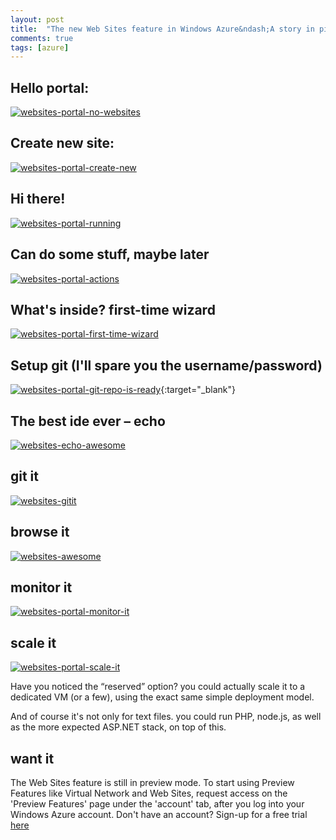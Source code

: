 ```yaml
---
layout: post
title:  "The new Web Sites feature in Windows Azure&ndash;A story in pictures"
comments: true
tags: [azure]
---
```



## Hello portal:

[![websites-portal-no-websites](http://kenegozi.com/blog/uploaded/windows-live-writer/the-new-web-sites-feature-in-windows-azu_f8e5/websites-portal-no-websites_thumb.png)](http://kenegozi.com/blog/uploaded/windows-live-writer/the-new-web-sites-feature-in-windows-azu_f8e5/websites-portal-no-websites.png)

## Create new site:
[![websites-portal-create-new](http://kenegozi.com/blog/uploaded/windows-live-writer/the-new-web-sites-feature-in-windows-azu_f8e5/websites-portal-create-new_thumb.png)](http://kenegozi.com/blog/uploaded/windows-live-writer/the-new-web-sites-feature-in-windows-azu_f8e5/websites-portal-create-new.png)


## Hi there!
[![websites-portal-running](http://kenegozi.com/blog/uploaded/windows-live-writer/the-new-web-sites-feature-in-windows-azu_f8e5/websites-portal-running_thumb.png)](http://kenegozi.com/blog/uploaded/windows-live-writer/the-new-web-sites-feature-in-windows-azu_f8e5/websites-portal-running.png)


## Can do some stuff, maybe later
[![websites-portal-actions](http://kenegozi.com/blog/uploaded/windows-live-writer/the-new-web-sites-feature-in-windows-azu_f8e5/websites-portal-actions_thumb.png)](http://kenegozi.com/blog/uploaded/windows-live-writer/the-new-web-sites-feature-in-windows-azu_f8e5/websites-portal-actions.png)


## What's inside? first-time wizard
[![websites-portal-first-time-wizard](http://kenegozi.com/blog/uploaded/windows-live-writer/the-new-web-sites-feature-in-windows-azu_f8e5/websites-portal-first-time-wizard_thumb.png)](http://kenegozi.com/blog/uploaded/windows-live-writer/the-new-web-sites-feature-in-windows-azu_f8e5/websites-portal-first-time-wizard.png)


## Setup git (I'll spare you the username/password)

[![websites-portal-git-repo-is-ready](http://kenegozi.com/blog/uploaded/windows-live-writer/the-new-web-sites-feature-in-windows-azu_f8e5/websites-portal-git-repo-is-ready_thumb.png)](http://kenegozi.com/blog/uploaded/windows-live-writer/the-new-web-sites-feature-in-windows-azu_f8e5/websites-portal-git-repo-is-ready.png){:target="_blank"}



## The best ide ever – echo

[![websites-echo-awesome](http://kenegozi.com/blog/uploaded/windows-live-writer/the-new-web-sites-feature-in-windows-azu_f8e5/websites-echo-awesome_thumb_1.png)](http://kenegozi.com/blog/uploaded/windows-live-writer/the-new-web-sites-feature-in-windows-azu_f8e5/websites-echo-awesome_1.png)



## git it

[![websites-gitit](http://kenegozi.com/blog/uploaded/windows-live-writer/the-new-web-sites-feature-in-windows-azu_f8e5/websites-gitit_thumb.png)](http://kenegozi.com/blog/uploaded/windows-live-writer/the-new-web-sites-feature-in-windows-azu_f8e5/websites-gitit.png)



## browse it
[![websites-awesome](http://kenegozi.com/blog/uploaded/windows-live-writer/the-new-web-sites-feature-in-windows-azu_f8e5/websites-awesome_thumb.png)](http://kenegozi.com/blog/uploaded/windows-live-writer/the-new-web-sites-feature-in-windows-azu_f8e5/websites-awesome.png)


## monitor it

[![websites-portal-monitor-it](http://kenegozi.com/blog/uploaded/windows-live-writer/the-new-web-sites-feature-in-windows-azu_f8e5/websites-portal-monitor-it_thumb.png)](http://kenegozi.com/blog/uploaded/windows-live-writer/the-new-web-sites-feature-in-windows-azu_f8e5/websites-portal-monitor-it.png)



## scale it

[![websites-portal-scale-it](http://kenegozi.com/blog/uploaded/windows-live-writer/the-new-web-sites-feature-in-windows-azu_f8e5/websites-portal-scale-it_thumb.png)](http://kenegozi.com/blog/uploaded/windows-live-writer/the-new-web-sites-feature-in-windows-azu_f8e5/websites-portal-scale-it.png)



Have you noticed the “reserved” option? you could actually scale it to a dedicated VM (or a few), using the exact same simple deployment model. 



And of course it's not only for text files. you could run PHP, node.js, as well as the more expected ASP.NET stack, on top of this.



## want it

The Web Sites feature is still in preview mode. To start using Preview Features like Virtual Network and Web Sites, request access on the 'Preview Features' page under the 'account' tab, after you log into your Windows Azure account. Don't have an account? Sign-up for a free trial [here](https://www.windowsazure.com/en-us/pricing/free-trial/)

